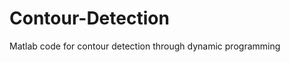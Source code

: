 Contour-Detection
=================

Matlab code for contour detection through dynamic programming

